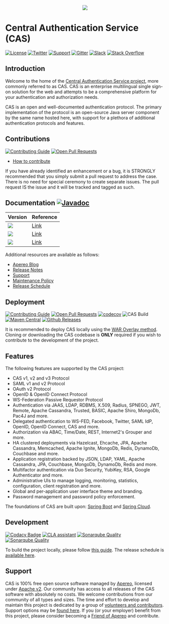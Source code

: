 <p align="center">
<img src="https://user-images.githubusercontent.com/2813838/66173345-91b00380-e604-11e9-95f4-546767cc134c.png">
</p>

# Central Authentication Service (CAS)

[![License](https://img.shields.io/hexpm/l/plug.svg)](https://github.com/apereo/cas/blob/master/LICENSE)
[![Twitter](https://img.shields.io/badge/Apereo%20CAS-Twitter-blue.svg)](https://twitter.com/apereo)
[![Support](https://img.shields.io/badge/Support-Mailing%20Lists-green.svg?colorB=ff69b4)][cassupport]
[![Gitter](https://badges.gitter.im/Join%20Chat.svg)][casgitter]
[![Slack](https://img.shields.io/badge/Slack-join%20chat-blue.svg)][casslack]
[![Stack Overflow](http://img.shields.io/:stack%20overflow-cas-brightgreen.svg)](http://stackoverflow.com/questions/tagged/cas)

## Introduction

Welcome to the home of the [Central Authentication Service project](https://www.apereo.org/cas), more commonly referred to as CAS. CAS is an
enterprise multilingual single sign-on solution for the web and attempts to be a comprehensive platform for your authentication and authorization needs.

CAS is an open and well-documented authentication protocol. The primary implementation of the protocol is an open-source Java server
component by the same name hosted here, with support for a plethora of additional authentication protocols and features.

## Contributions

[![Contributing Guide](https://img.shields.io/badge/Contributions-guide-green.svg?style=flat)][contribute]
[![Open Pull Requests](https://img.shields.io/github/issues-pr/apereo/cas.svg?style=flat)][contribute]

- [How to contribute][contribute]

If you have already identified an enhancement or a bug, it is STRONGLY recommended that you simply submit a pull request to address the case.
There is no need for special ceremony to create separate issues. The pull request IS the issue and it will be tracked and tagged as such.

## Documentation [![Javadoc](https://img.shields.io/badge/Documentation-Javadoc-ff69b4.svg)](https://www.javadoc.io/doc/org.apereo.cas/cas-server-core)

| Version         | Reference
|------------|-----------------------------------
| ![](https://img.shields.io/badge/Development-WIP-blue.svg?style=flat) | [Link](https://apereo.github.io/cas/development)
| ![](https://img.shields.io/badge/6.1.x-Current-green.svg?style=flat) | [Link](https://apereo.github.io/cas/6.1.x)
| ![](https://img.shields.io/badge/6.0.x-Current-green.svg?style=flat) | [Link](https://apereo.github.io/cas/6.0.x)

Additional resources are available as follows:

- [Apereo Blog][blog]
- [Release Notes][releasenotes]
- [Support][cassupport]
- [Maintenance Policy][maintenance]
- [Release Schedule][releaseschedule]

## Deployment

[![Contributing Guide](https://img.shields.io/badge/Contributions-guide-green.svg?style=flat)][contribute]
[![Open Pull Requests](https://img.shields.io/github/issues-pr/apereo/cas.svg?style=flat)][contribute]
[![codecov](https://codecov.io/gh/apereo/cas/branch/master/graph/badge.svg)](https://codecov.io/gh/apereo/cas)
![CAS Build](https://github.com/apereo/cas/workflows/CAS%20Build/badge.svg)
[![Maven Central](https://maven-badges.herokuapp.com/maven-central/org.apereo.cas/cas-server-core/badge.svg?style=flat)](https://maven-badges.herokuapp.com/maven-central/org.apereo.cas/cas-server-core)
[![Github Releases](https://img.shields.io/github/release/apereo/cas.svg)](https://github.com/apereo/cas/releases)

It is recommended to deploy CAS locally using the [WAR Overlay method][overlay]. Cloning or downloading the CAS codebase
is **ONLY** required if you wish to contribute to the development of the project.

## Features

The following features are supported by the CAS project:

* CAS v1, v2 and v3 Protocol
* SAML v1 and v2 Protocol
* OAuth v2 Protocol
* OpenID & OpenID Connect Protocol
* WS-Federation Passive Requestor Protocol
* Authentication via JAAS, LDAP, RDBMS, X.509, Radius, SPNEGO, JWT, Remote, Apache Cassandra, Trusted, BASIC, Apache Shiro, MongoDb, Pac4J and more.
* Delegated authentication to WS-FED, Facebook, Twitter, SAML IdP, OpenID, OpenID Connect, CAS and more.
* Authorization via ABAC, Time/Date, REST, Internet2's Grouper and more.
* HA clustered deployments via Hazelcast, Ehcache, JPA, Apache Cassandra, Memcached, Apache Ignite, MongoDb, Redis, DynamoDb, Couchbase and more.
* Application registration backed by JSON, LDAP, YAML, Apache Cassandra, JPA, Couchbase, MongoDb, DynamoDb, Redis and more.
* Multifactor authentication via Duo Security, YubiKey, RSA, Google Authenticator and more.
* Administrative UIs to manage logging, monitoring, statistics, configuration, client registration and more.
* Global and per-application user interface theme and branding.
* Password management and password policy enforcement.

The foundations of CAS are built upon: [Spring Boot](https://projects.spring.io/spring-boot) and
[Spring Cloud](http://projects.spring.io/spring-cloud/).

## Development

[![Codacy Badge](https://api.codacy.com/project/badge/grade/cc934b4c7d5d42d28e63757ff9e56d47)](http://bit.ly/1Uf6rwC)
[![CLA assistant](https://cla-assistant.io/readme/badge/apereo/cas)](https://cla-assistant.io/apereo/cas)
[![Sonarqube Quality](https://sonarcloud.io/api/project_badges/measure?project=org.apereo.cas%3Acas-server&metric=alert_status)](https://sonarcloud.io/dashboard?id=org.apereo.cas%3Acas-server)
[![Sonarqube Quality](https://sonarcloud.io/api/project_badges/measure?project=org.apereo.cas%3Acas-server&metric=sqale_rating)](https://sonarcloud.io/dashboard?id=org.apereo.cas%3Acas-server)

To build the project locally, please follow [this guide](https://apereo.github.io/cas/developer/Build-Process.html).
The release schedule is [available here][releaseschedule].

## Support

CAS is 100% free open source software managed by [Apereo](https://www.apereo.org/), licensed under [Apache v2](LICENSE). Our
community has access to all releases of the CAS software with absolutely no costs. We welcome contributions from our community of all
types and sizes. The time and effort to develop and maintain this project is dedicated by a group
of [volunteers and contributors](https://github.com/apereo/cas/graphs/contributors). Support options may be [found here][cassupport].
If you (or your employer) benefit from this project, please consider becoming a [Friend of Apereo](https://www.apereo.org/friends) and contribute.

[maintenance]: https://apereo.github.io/cas/developer/Maintenance-Policy.html
[releaseschedule]: https://github.com/apereo/cas/milestones
[wiki]: https://apereo.github.io/cas
[overlay]: https://apereo.github.io/cas/development/installation/WAR-Overlay-Installation.html
[contribute]: https://apereo.github.io/cas/developer/Contributor-Guidelines.html
[downloadcas]: http://www.apereo.org/cas/download
[cassonatype]: https://oss.sonatype.org/content/repositories/snapshots/org/apereo/cas/
[casmavencentral]: http://mvnrepository.com/artifact/org.apereo.cas
[downloadcasgithub]: https://github.com/apereo/cas/archive/master.zip
[releasenotes]: https://github.com/apereo/cas/releases
[cassupport]: https://apereo.github.io/cas/Support.html
[casgitter]: https://gitter.im/apereo/cas?utm_source=badge&utm_medium=badge&utm_campaign=pr-badge&utm_content=badge
[casslack]: https://apereo.slack.com/
[blog]: https://apereo.github.io/
